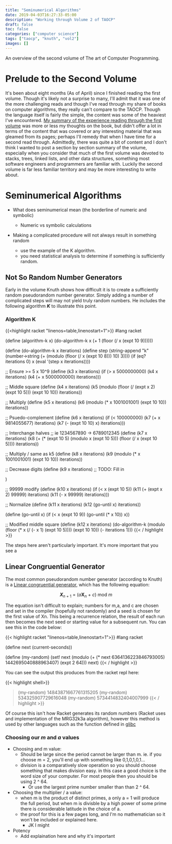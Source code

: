 ```yaml
---
title: "Seminumerical Algorithms"
date: 2019-04-03T16:27:33-05:00
description: "Working through Volume 2 of TAOCP"
draft: false
toc: false
categories: ["computer science"]
tags: ["taocp", "knuth", "vol2"]
images: []
---
```


An overview of the second volume of The art of Computer Programming.

<!--more-->

# Prelude to the Second Volume

It's been about eight months (As of April) since I finished reading the first volume. Though it's likely not a surprise to many, I'll admit that it was one of the more challenging reads and though I've read through my share of books on computer algorithms, they really can't compare to the TAOCP. Though the language itself is fairly the simple, the content was some of the heaviest I've encountered. [My summary of the experience reading through the first volume](/post/the-art-of-computer-programming/) was more or less my thoughts on the book, but didn't offer a lot in terms of the content that was covered or any interesting material that was gleamed from its pages; perhaps I'll remedy that when I have time for a second read through. Admittedly, there was quite a bit of content and I don't think I wanted to post a section by section summary of the volume, especially when you consider that much of the first volume was devoted to stacks, trees, linked lists, and other data structures, something most software engineers and programmers are familiar with. Luckily the second volume is far less familiar territory and may be more interesting to write about. <!-- re-write this last part -->

# Seminumerical Algorithms

* What does seminumerical mean (the borderline of numeric and symbolic)
  * Numeric vs symbolic calculations

* Making a complicated procedure will not always result in something random
  * use the example of the K algorithm.
  * you need statistical analysis to determine if something is sufficiently random.

## Not So Random Number Generators

Early in the volume Knuth shows how difficult it is to create a sufficiently random pseudorandom number generator. Simply adding a number of complicated steps will may not yield truly random numbers. He includes the following algorithm <b><i>K</i></b> to illustrate this point.

### Algorithm K

{{<highlight racket "linenos=table,linenostart=1">}}
#lang racket

(define (algorithm-k x)
  (do-algorithm-k x (+ 1 (floor (/ x (expt 10 9))))))

(define (do-algorithm-k x iterations)
  (define step (string-append
                "k"
                (number->string
                 (+ (modulo (floor (/ x (expt 10 8))) 10) 3))))
  (if (eq? iterations 0)
      x
      (eval '(step x iterations))))

;; Ensure >= 5 x 10^9
(define (k3 x iterations)
  (if (> x 5000000000)
      (k4 x iterations)
      (k4 (+ x 5000000000) iterations)))

;; Middle square
(define (k4 x iterations)
  (k5 (modulo (floor (/ (expt x 2) (expt 10 5))) (expt 10 10)) iterations))

;; Multiply
(define (k5 x iterations)
  (k6 (modulo (* x 1001001001) (expt 10 10)) iterations))

;; Psuedo-complement
(define (k6 x iterations)
  (if (< 100000000)
      (k7 (+ x 9814055677) iterations)
      (k7 (- (expt 10 10) x) iterations)))

;; Interchange halves
;; ie 1234567890 -> 6789012345
(define (k7 x iterations)
  (k8 (+
       (* (expt 10 5) (modulo x (expt 10 5)))
       (floor (/ x (expt 10 5)))) iterations))

;; Multiply / same as k5
(define (k8 x iterations)
  (k9 (modulo (* x 1001001001) (expt 10 10)) iterations))

;; Decrease digits
(define (k9 x iterations)
  ;; TODO: Fill in
  
  )

;; 99999 modify
(define (k10 x iterations)
  (if (< x (expt 10 5))
      (k11 (+ (expt x 2) 99999) iterations)
      (k11 (- x 99999) iterations)))

;; Normalize
(define (k11 x iterations)
  (k12 (go-until x) iterations))

(define (go-until x)
  (if (< x (expt 10 9)) (go-until (* x 10)) x))

;; Modified middle square
(define (k12 x iterations)
  (do-algorithm-k (modulo (floor (* x (/ (- x 1) (expt 10 5)))) (expt 10 10)) (- iterations 1)))
{{< / highlight >}}

The steps here aren't particularly important. It's more important that you see a 

## Linear Congruential Generator

The most common pseudorandom number generator (according to Knuth) is a [Linear congruential generator](https://en.wikipedia.org/wiki/Linear_congruential_generator), which has the following equation:

<p style="text-align: center;"><b><i>X</i></b><sub><i>n</i> + 1</sub> = (<i>a</i><b>X</b><sub><i>n</i></sub> + <i>c</i>) mod <i>m</i></p>

The equation isn't difficult to explain; numbers for m,a, and c are chosen and set in the compiler (hopefully not randomly) and a seed is chosen for the first value of Xn. This being a recurrence relation, the result of each run then becomes the next seed or starting value for a subsequent run. You can see this in the code below:

{{< highlight racket "linenos=table,linenostart=1">}}
#lang racket

(define next (current-seconds))

(define (my-random)
  (set! next (modulo
              (+ (* next 6364136223846793005) 1442695040888963407)
              (expt 2 64)))
  next)
{{< / highlight >}}

You can see the output this produces from the racket repl here:

{{< highlight shell>}}
> (my-random)
14843871667761315205
> (my-random)
534325907729616048
> (my-random)
5734414832404007999
{{< / highlight >}}

Of course this isn't how Racket generates its random numbers (Racket uses and implementation of the MRG32k3a algorithm), however this method is used by other languages such as the function defined in [glibc](https://sourceware.org/git/?p=glibc.git;a=blob;f=stdlib/random_r.c;hb=glibc-2.26#l362)

### Choosing our <i>m</i> and <i>a</i> values


<!-- MISC Notes
  * Racket uses a different algorithm: MRG32k3a
    * https://github.com/racket/racket/blob/5bb837661c12a9752c6a99f952c0e1b267645b33/racket/src/cs/rumble/random.ss
    * https://software.intel.com/en-us/mkl-vsnotes-mrg32k3a
    * https://stackoverflow.com/questions/11075833/lecuyers-mrg32k3a-random-number-generator-in-cuda-c
    * https://srfi.schemers.org/srfi-27/ -->

* Choosing and m value:
  * Should be large since the period cannot be larger than m. ie. if you choose m = 2, you'll end up with something like 0,1,0,1,0,1...
  * division is a comparatively slow operation so you should choose something that makes division easy. in this case a good choice is the word size
    of your computer. For most people then you should be using 2 ^ 64.
    * Or use the largest prime number smaller than than 2 ^ 64.
* Choosing the multiplier / a value:
  * when m is the product of distinct primes, a only a = 1 will produce the full period, but when m is divisble by a high power of some prime there is considerable latitude in the choice of a.
  * the proof for this is a few pages long, and I'm no mathematician so it won't be included or explained here.
    * JK I might
* Potency
  * Add explaination here and why it's important